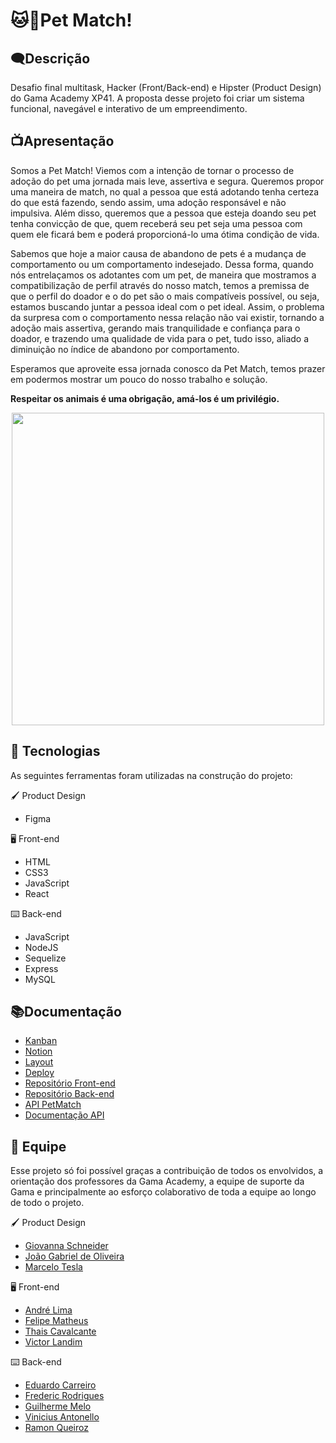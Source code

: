 # 🐱🐶Pet Match!

## 🗨️Descrição

<p align="left"> Desafio final multitask, Hacker (Front/Back-end) e Hipster (Product Design) do Gama Academy XP41. A proposta desse projeto foi criar um sistema funcional, navegável e interativo de um empreendimento.</p>


## 📺Apresentação

<p align="left"> Somos a Pet Match! Viemos com a intenção de tornar o processo de adoção do pet uma jornada mais leve, assertiva e segura. Queremos propor uma maneira de match, no qual a pessoa que está adotando tenha certeza do que está fazendo, sendo assim, uma adoção responsável e não impulsiva. Além disso, queremos que a pessoa que esteja doando seu pet tenha convicção de que, quem receberá seu pet seja uma pessoa com quem ele ficará bem e poderá proporcioná-lo uma ótima condição de vida.

Sabemos que hoje a maior causa de abandono de pets é a mudança de comportamento ou um comportamento indesejado. Dessa forma, quando nós entrelaçamos os adotantes com um pet, de maneira que mostramos a compatibilização de perfil através do nosso match, temos a premissa de que o perfil do doador e o do pet são o mais compatíveis possível, ou seja, estamos buscando juntar a pessoa ideal com o pet ideal. Assim, o problema da surpresa com o comportamento nessa relação não vai existir, tornando a adoção mais assertiva, gerando mais tranquilidade e confiança para o doador, e trazendo uma qualidade de vida para o pet, tudo isso, aliado a diminuição no índice de abandono por comportamento.

Esperamos que aproveite essa jornada conosco da Pet Match, temos prazer em podermos mostrar um pouco do nosso trabalho e solução.</p>

**Respeitar os animais é uma obrigação, amá-los é um privilégio.**

<div align="center">
<img src="https://user-images.githubusercontent.com/99428375/177840350-99adedb5-8e9f-45db-b007-0e2f20fbfcb5.png" width="500px" /> 
</div>

## 🔨 Tecnologias

As seguintes ferramentas foram utilizadas na construção do projeto:


🖌️ Product Design
- Figma


🖥️ Front-end
- HTML
- CSS3
- JavaScript
- React


⌨️ Back-end
- JavaScript
- NodeJS
- Sequelize
- Express
- MySQL

## 📚Documentação

- [Kanban](https://trello.com/b/I6xFzVo8/desafio-chef%C3%A3o-projeto-ado%C3%A7%C3%A3o)</br>
- [Notion](https://rune-shame-8aa.notion.site/Desafio-Chef-o-Final-Pet-Match-9f0577cf8b8f43548febcfa894894f9d)</br>
- [Layout](https://www.figma.com/file/qh3S9lIgdm3cto3YGC2X3q/PetMatch---Desafio-Chef%C3%A3o?node-id=2%3A3)</br>
- [Deploy](https://thepetmatch.vercel.app)</br>
- [Repositório Front-end](https://github.com/andresdslima/petmatch-front) </br>
- [Repositório Back-end](https://github.com/jguigo/api-petmatch)</br>
- [API PetMatch](https://api-petmatch.herokuapp.com/pets)</br>
- [Documentação API](https://documenter.getpostman.com/view/21580588/UzJLMw53)</br>

## 🤝 Equipe

<p>Esse projeto só foi possível graças a contribuição de todos os envolvidos, a orientação dos professores da Gama Academy, a equipe de suporte da Gama e principalmente ao esforço colaborativo de toda a equipe ao longo de todo o projeto.<p\>

🖌️ Product Design
- [Giovanna Schneider](https://www.linkedin.com/in/gioschneider/)
- [João Gabriel de Oliveira](https://www.linkedin.com/in/oliveirajg/)
- [Marcelo Tesla](https://www.linkedin.com/in/marcelo-tesla/)


🖥️ Front-end
- [André Lima](https://www.linkedin.com/in/andrelimadev/)
- [Felipe Matheus](https://www.linkedin.com/in/felipe-matheus-26b147163/)
- [Thais Cavalcante](https://www.linkedin.com/in/thaispcavalcante/)
- [Victor Landim](https://www.linkedin.com/in/victor-landim-37b102169/)


⌨️ Back-end
- [Eduardo Carreiro](https://www.linkedin.com/in/carreiroe/)
- [Frederic Rodrigues](https://www.linkedin.com/in/fredericlsr/)
- [Guilherme Melo](https://www.linkedin.com/in/guilhermef-melo/)
- [Vinicius Antonello](https://www.linkedin.com/in/viniciusantonello/)
- [Ramon Queiroz](https://www.linkedin.com/in/ramon-qs/)
